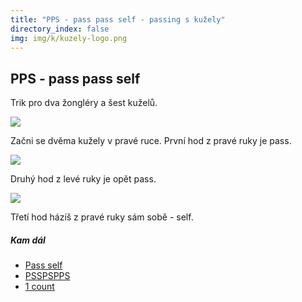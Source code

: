 ```yaml
---
title: "PPS - pass pass self - passing s kužely"
directory_index: false
img: img/k/kuzely-logo.png
---
```


## PPS - pass pass self


Trik pro dva žongléry a šest kuželů.

![](img/k/kuzely-passing-ppsa.png)

Začni se dvěma kužely v pravé ruce. První hod z pravé ruky je pass.

![](img/k/kuzely-passing-ppsb.png)

Druhý hod z levé ruky je opět pass.

![](img/k/kuzely-passing-ppsc.png)

Třetí hod házíš z pravé ruky sám sobě - self.



##### Kam dál

- [Pass self](/kuzely/passing/ps.html "PS")
- [PSSPSPPS](/kuzely/passing/psspspps.html "Pass self self pass self pass pass self")
- [1 count](/kuzely/passing/1count.html "Každý hod je pass")
